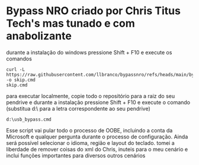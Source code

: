 # Bypass NRO criado por Chris Titus Tech's mas tunado e com anabolizante

durante a instalação do windows pressione Shift + F10 e execute os comandos

```
curl -L https://raw.githubusercontent.com/llbranco/bypassnro/refs/heads/main/bypass.cmd -o skip.cmd
skip.cmd
```

para executar localmente, copie todo o repositório para a raiz do seu pendrive e durante a instalação
pressione  Shift + F10 e execute o comando (substitua d:\ para a letra correspondente ao seu pendrive)

```
d:\usb_bypass.cmd
```

Esse script vai pular todo o processo de OOBE, incluindo a conta da Microsoft e qualquer pergunta durante o processo de configuração. Ainda será possível selecionar o idioma, região e layout do teclado.
tomei a liberdade de remover coisas do xml do Chris, inuteis para o meu cenário e inclui funções importantes para diversos outros cenários

